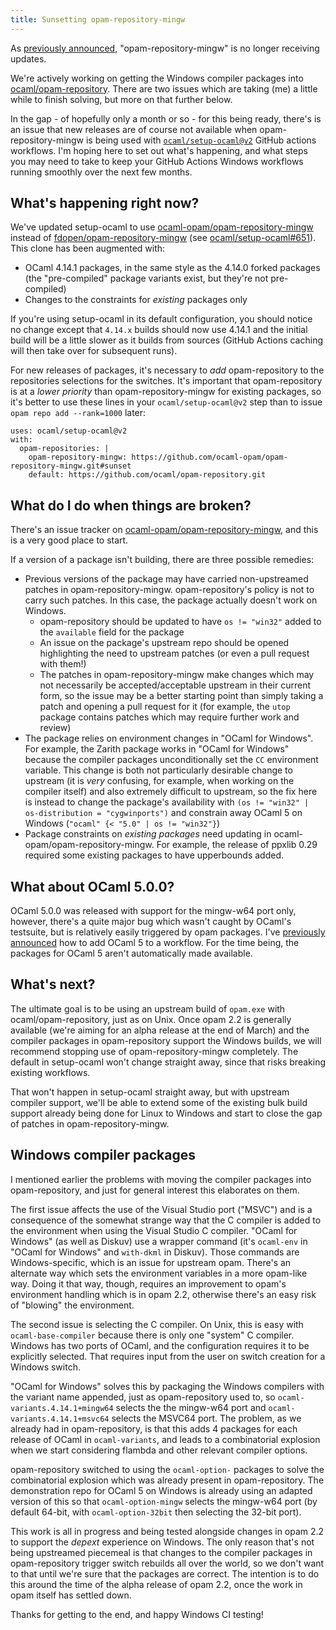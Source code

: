 ```yaml
---
title: Sunsetting opam-repository-mingw
---
```


As [previously announced](https://fdopen.github.io/opam-repository-mingw/2021/02/26/repo-discontinued), "opam-repository-mingw" is no longer receiving updates.

We're actively working on getting the Windows compiler packages into [ocaml/opam-repository](https://github.com/ocaml/opam-repository). There are two issues which are taking (me) a little while to finish solving, but more on that further below.

In the gap - of hopefully only a month or so - for this being ready, there's is an issue that new releases are of course not available when opam-repository-mingw is being used with [`ocaml/setup-ocaml@v2`](https://github.com/ocaml/setup-ocaml) GitHub actions workflows. I'm hoping here to set out what's happening, and what steps you may need to take to keep your GitHub Actions Windows workflows running smoothly over the next few months.

## What's happening right now?

We've updated setup-ocaml to use [ocaml-opam/opam-repository-mingw](https://github.com/ocaml-opam/opam-repository-mingw) instead of [fdopen/opam-repository-mingw](https://github.com/fdopen/opam-repository-mingw) (see [ocaml/setup-ocaml#651](https://github.com/ocaml/setup-ocaml/pull/651)). This clone has been augmented with:
- OCaml 4.14.1 packages, in the same style as the 4.14.0 forked packages (the "pre-compiled" package variants exist, but they're not pre-compiled)
- Changes to the constraints for _existing_ packages only

If you're using setup-ocaml in its default configuration, you should notice no change except that `4.14.x` builds should now use 4.14.1 and the initial build will be a little slower as it builds from sources (GitHub Actions caching will then take over for subsequent runs).

For new releases of packages, it's necessary to _add_ opam-repository to the repositories selections for the switches. It's important that opam-repository is at a _lower priority_ than opam-repository-mingw for existing packages, so it's better to use these lines in your `ocaml/setup-ocaml@v2` step than to issue `opam repo add --rank=1000` later:

```
uses: ocaml/setup-ocaml@v2
with:
  opam-repositories: |
    opam-repository-mingw: https://github.com/ocaml-opam/opam-repository-mingw.git#sunset
    default: https://github.com/ocaml/opam-repository.git
```

## What do I do when things are broken?

There's an issue tracker on [ocaml-opam/opam-repository-mingw](https://github.com/ocaml-opam/opam-repository-mingw/issues), and this is a very good place to start.

If a version of a package isn't building, there are three possible remedies:

- Previous versions of the package may have carried non-upstreamed patches in opam-repository-mingw. opam-repository's policy is not to carry such patches. In this case, the package actually doesn't work on Windows.
  - opam-repository should be updated to have `os != "win32"` added to the `available` field for the package
  - An issue on the package's upstream repo should be opened highlighting the need to upstream patches (or even a pull request with them!)
  - The patches in opam-repository-mingw make changes which may not necessarily be accepted/acceptable upstream in their current form, so the issue may be a better starting point than simply taking a patch and opening a pull request for it (for example, the `utop` package contains patches which may require further work and review)
- The package relies on environment changes in "OCaml for Windows". For example, the Zarith package works in "OCaml for Windows" because the compiler packages unconditionally set the `CC` environment variable. This change is both not particularly desirable change to upstream (it is _very_ confusing, for example, when working on the compiler itself) and also extremely difficult to upstream, so the fix here is instead to change the package's availability with `(os != "win32" | os-distribution = "cygwinports")` and constrain away OCaml 5 on Windows (`"ocaml" {< "5.0" | os != "win32"}`)
- Package constraints on _existing packages_ need updating in ocaml-opam/opam-repository-mingw. For example, the release of ppxlib 0.29 required some existing packages to have upperbounds added.

## What about OCaml 5.0.0?

OCaml 5.0.0 was released with support for the mingw-w64 port only, however, there's a quite major bug which wasn't caught by OCaml's testsuite, but is relatively easily triggered by opam packages. I've [previously announced](https://discuss.ocaml.org/t/pre-ann-installing-windows-ocaml-5-0-0-in-opam/11150) how to add OCaml 5 to a workflow. For the time being, the packages for OCaml 5 aren't automatically made available.

## What's next?

The ultimate goal is to be using an upstream build of `opam.exe` with ocaml/opam-repository, just as on Unix. Once opam 2.2 is generally available (we're aiming for an alpha release at the end of March) and the compiler packages in opam-repository support the Windows builds, we will recommend stopping use of opam-repository-mingw completely. The default in setup-ocaml won't change straight away, since that risks breaking existing workflows.

That won't happen in setup-ocaml straight away, but with upstream compiler support, we'll be able to extend some of the existing bulk build support already being done for Linux to Windows and start to close the gap of patches in opam-repository-mingw.

## Windows compiler packages

I mentioned earlier the problems with moving the compiler packages into opam-repository, and just for general interest this elaborates on them.

The first issue affects the use of the Visual Studio port ("MSVC") and is a consequence of the somewhat strange way that the C compiler is added to the environment when using the Visual Studio C compiler. "OCaml for Windows" (as well as Diskuv) use a wrapper command (it's `ocaml-env` in "OCaml for Windows" and `with-dkml` in Diskuv). Those commands are Windows-specific, which is an issue for upstream opam. There's an alternate way which sets the environment variables in a more opam-like way. Doing it that way, though, requires an improvement to opam's environment handling which is in opam 2.2, otherwise there's an easy risk of "blowing" the environment.

The second issue is selecting the C compiler. On Unix, this is easy
with `ocaml-base-compiler` because there is only one "system" C compiler. Windows has two ports of OCaml, and the configuration requires it to be explicitly selected. That requires input from the user on switch creation for a Windows switch.

"OCaml for Windows" solves this by packaging the Windows compilers with the variant name appended, just as opam-repository used to, so `ocaml-variants.4.14.1+mingw64` selects the the mingw-w64 port and `ocaml-variants.4.14.1+msvc64` selects the MSVC64 port. The problem, as we already had in opam-repository, is that this adds 4 packages for each release of OCaml in `ocaml-variants`, and leads to a combinatorial explosion when we start considering flambda and other relevant compiler options.

opam-repository switched to using the `ocaml-option-` packages to solve the combinatorial explosion which was already present in opam-repository. The demonstration repo for OCaml 5 on Windows is already using an adapted version of this so that `ocaml-option-mingw` selects the mingw-w64 port (by default 64-bit, with `ocaml-option-32bit` then selecting the 32-bit port).

This work is all in progress and being tested alongside changes in  opam 2.2 to support the _depext_ experience on Windows. The only reason that's not being upstreamed piecemeal is that changes to the compiler packages in opam-repository trigger switch rebuilds all over the world, so we don't want to that until we're sure that the packages are correct. The intention is to do this around the time of the alpha release of opam 2.2, once the work in opam itself has settled down.

Thanks for getting to the end, and happy Windows CI testing!
